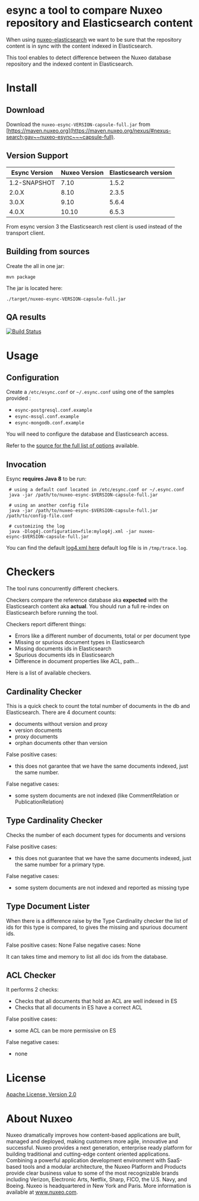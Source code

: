 # esync a tool to compare Nuxeo repository and Elasticsearch content

When using [nuxeo-elasticsearch](http://doc.nuxeo.com/x/iYElAQ) we
want to be sure that the repository content is in sync with the content
indexed in Elasticsearch.

This tool enables to detect difference between the Nuxeo database
repository and the indexed content in Elasticsearch.

# Install

## Download

Download the `nuxeo-esync-VERSION-capsule-full.jar` from [https://maven.nuxeo.org](https://maven.nuxeo.org/nexus/#nexus-search;gav~~nuxeo-esync~~~capsule-full).

## Version Support

| Esync Version | Nuxeo Version | Elasticsearch version|
| --- | --- |--- |
| 1.2-SNAPSHOT| 7.10 | 1.5.2|
| 2.0.X| 8.10 | 2.3.5|
| 3.0.X| 9.10 | 5.6.4|
| 4.0.X| 10.10 | 6.5.3|

From esync version 3 the Elasticsearch rest client is used instead of the transport client.

## Building from sources

Create the all in one jar:

    mvn package

The jar is located here:

    ./target/nuxeo-esync-VERSION-capsule-full.jar

## QA results

[![Build Status](https://qa.nuxeo.org/jenkins/buildStatus/icon?job=tools_esync)](https://qa.nuxeo.org/jenkins/job/tools_esync/)

# Usage

## Configuration

Create a `/etc/esync.conf` or `~/.esync.conf` using one of the samples provided :
- `esync-postgresql.conf.example`
- `esync-mssql.conf.example`
- `esync-mongodb.conf.example`

You will need to configure the database and Elasticsearch access.

Refer to the [source for the full list of options](https://github.com/bdelbosc/esync/blob/master/src/main/java/config/ESyncConfig.java)
available.

## Invocation

Esync **requires Java 8** to be run:

     # using a default conf located in /etc/esync.conf or ~/.esync.conf
     java -jar /path/to/nuxeo-esync-$VERSION-capsule-full.jar

     # using an another config file
     java -jar /path/to/nuxeo-esync-$VERSION-capsule-full.jar /path/to/config-file.conf

     # customizing the log
     java -Dlog4j.configuration=file:mylog4j.xml -jar nuxeo-esync-$VERSION-capsule-full.jar


You can find the default [log4.xml here](https://github.com/bdelbosc/esync/blob/master/src/main/resources/log4j.xml)
default log file is in `/tmp/trace.log`.


# Checkers

The tool runs concurrently different checkers.

Checkers compare the reference database aka **expected** with the Elasticsearch content aka **actual**.
You should run a full re-index on Elasticsearch before running the tool.

Checkers report different things:

- Errors like a different number of documents, total or per document type
- Missing or spurious document types in Elasticsearch
- Missing documents ids in Elasticsearch
- Spurious documents ids in Elasticsearch
- Difference in document properties like ACL, path...


Here is a list of available checkers.

## Cardinality Checker

This is a quick check to count the total number of documents in the db and Elasticsearch.
There are 4 document counts:
- documents without version and proxy
- version documents
- proxy documents
- orphan documents other than version

False positive cases:
- this does not garantee that we have the same documents indexed, just the same number.

False negative cases:
- some system documents are not indexed (like CommentRelation or PublicationRelation)

## Type Cardinality Checker

Checks the number of each document types for documents and versions

False positive cases:
- this does not guarantee that we have the same documents indexed, just the same number for a primary type.

False negative cases:
- some system documents are not indexed and reported as missing type

## Type Document Lister

When there is a difference raise by the Type Cardinality checker the list of ids for this type
is compared, to gives the missing and spurious document ids.

False positive cases: None
False negative cases: None

It can takes time and memory to list all doc ids from the database.

## ACL Checker

It performs 2 checks:
- Checks that all documents that hold an ACL are well indexed in ES
- Checks that all documents in ES have a correct ACL

False positive cases:
- some ACL can be more permissive on ES

False negative cases:
- none

# License
[Apache License, Version 2.0](http://www.apache.org/licenses/LICENSE-2.0.html)

# About Nuxeo

Nuxeo dramatically improves how content-based applications are built, managed and deployed, making customers more agile, innovative and successful. Nuxeo provides a next generation, enterprise ready platform for building traditional and cutting-edge content oriented applications. Combining a powerful application development environment with SaaS-based tools and a modular architecture, the Nuxeo Platform and Products provide clear business value to some of the most recognizable brands including Verizon, Electronic Arts, Netflix, Sharp, FICO, the U.S. Navy, and Boeing. Nuxeo is headquartered in New York and Paris. More information is available at www.nuxeo.com.
